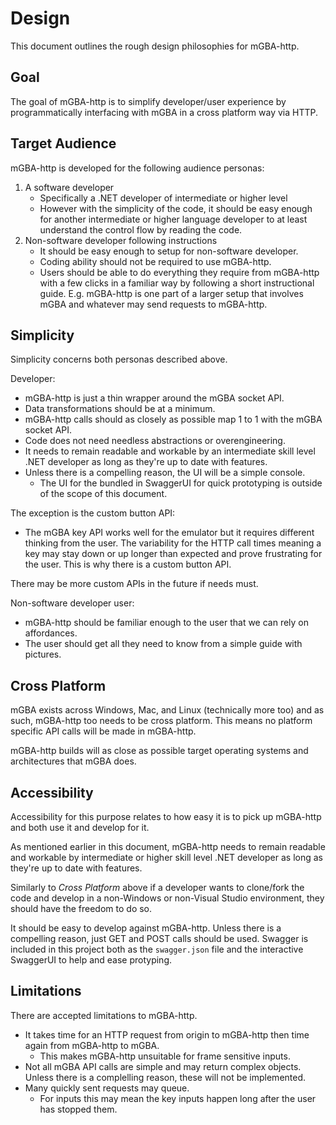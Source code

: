 # Design

This document outlines the rough design philosophies for mGBA-http. 

## Goal

The goal of mGBA-http is to simplify developer/user experience by programmatically interfacing with mGBA in a cross platform way via HTTP.

## Target Audience

mGBA-http is developed for the following audience personas:

1. A software developer
	- Specifically a .NET developer of intermediate or higher level
	- However with the simplicity of the code, it should be easy enough for another intermediate or higher language developer to at least understand the control flow by reading the code.
2. Non-software developer following instructions
	- It should be easy enough to setup for non-software developer. 
	- Coding ability should not be required to use mGBA-http. 
	- Users should be able to do everything they require from mGBA-http with a few clicks in a familiar way by following a short instructional guide. E.g. mGBA-http is one part of a larger setup that involves mGBA and whatever may send requests to mGBA-http.

## Simplicity

Simplicity concerns both personas described above.

Developer:
- mGBA-http is just a thin wrapper around the mGBA socket API.
- Data transformations should be at a minimum.
- mGBA-http calls should as closely as possible map 1 to 1 with the mGBA socket API. 
- Code does not need needless abstractions or overengineering. 
- It needs to remain readable and workable by an intermediate skill level .NET developer as long as they're up to date with features.
- Unless there is a compelling reason, the UI will be a simple console.
	- The UI for the bundled in SwaggerUI for quick prototyping is outside of the scope of this document. 

The exception is the custom button API:
- The mGBA key API works well for the emulator but it requires different thinking from the user. The variability for the HTTP call times meaning a key may stay down or up longer than expected and prove frustrating for the user. This is why there is a custom button API. 

There may be more custom APIs in the future if needs must.

Non-software developer user:
- mGBA-http should be familiar enough to the user that we can rely on affordances. 
- The user should get all they need to know from a simple guide with pictures.

## Cross Platform

mGBA exists across Windows, Mac, and Linux (technically more too) and as such, mGBA-http too needs to be cross platform. This means no platform specific API calls will be made in mGBA-http.

mGBA-http builds will as close as possible target operating systems and architectures that mGBA does.

## Accessibility 

Accessibility for this purpose relates to how easy it is to pick up mGBA-http and both use it and develop for it. 

As mentioned earlier in this document, mGBA-http needs to remain readable and workable by intermediate or higher skill level .NET developer as long as they're up to date with features.

Similarly to *Cross Platform* above if a developer wants to clone/fork the code and develop in a non-Windows or non-Visual Studio environment, they should have the freedom to do so. 

It should be easy to develop against mGBA-http. Unless there is a compelling reason, just GET and POST calls should be used. Swagger is included in this project both as the `swagger.json` file and the interactive SwaggerUI to help and ease protyping.

## Limitations

There are accepted limitations to mGBA-http. 

- It takes time for an HTTP request from origin to mGBA-http then time again from mGBA-http to mGBA. 
	- This makes mGBA-http unsuitable for frame sensitive inputs.
- Not all mGBA API calls are simple and may return complex objects. Unless there is a complelling reason, these will not be implemented.
- Many quickly sent requests may queue.
	- For inputs this may mean the key inputs happen long after the user has stopped them.
